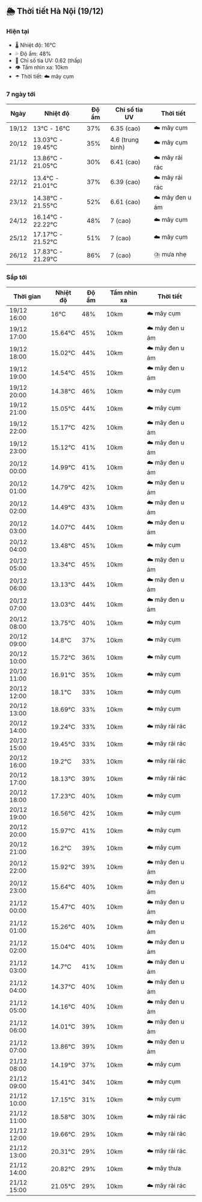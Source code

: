 ## 🌦️ Thời tiết Hà Nội (19/12)

### Hiện tại

- 🌡️ Nhiệt độ: 16℃
- 💦 Độ ẩm: 48%
- 🌟 Chỉ số tia UV: 0.62 (thấp)
- 👁️ Tầm nhìn xa: 10km
- ☂️ Thời tiết: ☁️ mây cụm

### 7 ngày tới

| Ngày | Nhiệt độ | Độ ẩm | Chỉ số tia UV | Thời tiết |
| --- | --- | --- | --- | --- |
| 19/12 | 13℃ - 16℃ | 37% | 6.35 (cao) | ☁️ mây cụm |
| 20/12 | 13.03℃ - 19.45℃ | 35% | 4.6 (trung bình) | ☁️ mây cụm |
| 21/12 | 13.86℃ - 21.05℃ | 30% | 6.41 (cao) | ☁️ mây rải rác |
| 22/12 | 13.4℃ - 21.01℃ | 37% | 6.39 (cao) | ☁️ mây rải rác |
| 23/12 | 14.38℃ - 21.55℃ | 52% | 6.61 (cao) | ☁️ mây đen u ám |
| 24/12 | 16.14℃ - 22.22℃ | 48% | 7 (cao) | ☁️ mây cụm |
| 25/12 | 17.17℃ - 21.52℃ | 51% | 7 (cao) | ☁️ mây cụm |
| 26/12 | 17.83℃ - 21.29℃ | 86% | 7 (cao) | ⛈️ mưa nhẹ |

### Sắp tới

| Thời gian | Nhiệt độ | Độ ẩm | Tầm nhìn xa | Thời tiết |
| --- | --- | --- | --- | --- |
| 19/12 16:00 | 16℃ | 48% | 10km | ☁️ mây cụm |
| 19/12 17:00 | 15.64℃ | 45% | 10km | ☁️ mây đen u ám |
| 19/12 18:00 | 15.02℃ | 44% | 10km | ☁️ mây đen u ám |
| 19/12 19:00 | 14.54℃ | 45% | 10km | ☁️ mây đen u ám |
| 19/12 20:00 | 14.38℃ | 46% | 10km | ☁️ mây cụm |
| 19/12 21:00 | 15.05℃ | 44% | 10km | ☁️ mây cụm |
| 19/12 22:00 | 15.17℃ | 42% | 10km | ☁️ mây đen u ám |
| 19/12 23:00 | 15.12℃ | 41% | 10km | ☁️ mây đen u ám |
| 20/12 00:00 | 14.99℃ | 41% | 10km | ☁️ mây đen u ám |
| 20/12 01:00 | 14.79℃ | 42% | 10km | ☁️ mây đen u ám |
| 20/12 02:00 | 14.49℃ | 43% | 10km | ☁️ mây đen u ám |
| 20/12 03:00 | 14.07℃ | 44% | 10km | ☁️ mây đen u ám |
| 20/12 04:00 | 13.48℃ | 45% | 10km | ☁️ mây cụm |
| 20/12 05:00 | 13.34℃ | 45% | 10km | ☁️ mây đen u ám |
| 20/12 06:00 | 13.13℃ | 44% | 10km | ☁️ mây đen u ám |
| 20/12 07:00 | 13.03℃ | 44% | 10km | ☁️ mây đen u ám |
| 20/12 08:00 | 13.75℃ | 40% | 10km | ☁️ mây cụm |
| 20/12 09:00 | 14.8℃ | 37% | 10km | ☁️ mây cụm |
| 20/12 10:00 | 15.72℃ | 36% | 10km | ☁️ mây cụm |
| 20/12 11:00 | 16.91℃ | 35% | 10km | ☁️ mây cụm |
| 20/12 12:00 | 18.1℃ | 33% | 10km | ☁️ mây cụm |
| 20/12 13:00 | 18.69℃ | 33% | 10km | ☁️ mây cụm |
| 20/12 14:00 | 19.24℃ | 33% | 10km | ☁️ mây rải rác |
| 20/12 15:00 | 19.45℃ | 33% | 10km | ☁️ mây rải rác |
| 20/12 16:00 | 19.2℃ | 33% | 10km | ☁️ mây rải rác |
| 20/12 17:00 | 18.13℃ | 39% | 10km | ☁️ mây rải rác |
| 20/12 18:00 | 17.23℃ | 40% | 10km | ☁️ mây cụm |
| 20/12 19:00 | 16.56℃ | 42% | 10km | ☁️ mây cụm |
| 20/12 20:00 | 15.97℃ | 41% | 10km | ☁️ mây cụm |
| 20/12 21:00 | 16.2℃ | 39% | 10km | ☁️ mây cụm |
| 20/12 22:00 | 15.92℃ | 39% | 10km | ☁️ mây đen u ám |
| 20/12 23:00 | 15.64℃ | 40% | 10km | ☁️ mây đen u ám |
| 21/12 00:00 | 15.47℃ | 40% | 10km | ☁️ mây đen u ám |
| 21/12 01:00 | 15.26℃ | 40% | 10km | ☁️ mây đen u ám |
| 21/12 02:00 | 15.04℃ | 40% | 10km | ☁️ mây đen u ám |
| 21/12 03:00 | 14.7℃ | 41% | 10km | ☁️ mây đen u ám |
| 21/12 04:00 | 14.37℃ | 40% | 10km | ☁️ mây đen u ám |
| 21/12 05:00 | 14.16℃ | 40% | 10km | ☁️ mây đen u ám |
| 21/12 06:00 | 14.01℃ | 39% | 10km | ☁️ mây đen u ám |
| 21/12 07:00 | 13.86℃ | 39% | 10km | ☁️ mây đen u ám |
| 21/12 08:00 | 14.19℃ | 37% | 10km | ☁️ mây cụm |
| 21/12 09:00 | 15.41℃ | 34% | 10km | ☁️ mây cụm |
| 21/12 10:00 | 17.15℃ | 31% | 10km | ☁️ mây cụm |
| 21/12 11:00 | 18.58℃ | 30% | 10km | ☁️ mây rải rác |
| 21/12 12:00 | 19.66℃ | 29% | 10km | ☁️ mây rải rác |
| 21/12 13:00 | 20.31℃ | 29% | 10km | ☁️ mây rải rác |
| 21/12 14:00 | 20.82℃ | 29% | 10km | ☁️ mây thưa |
| 21/12 15:00 | 21.05℃ | 29% | 10km | ☁️ mây rải rác |
